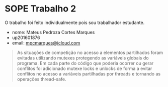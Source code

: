 # SOPE Trabalho 2

O trabalho foi feito individualmente pois sou trabalhador estudante.
  * nome: Mateus Pedroza Cortes Marques
  * up201601876
  * email: mpcmarques@icloud.com

> As situações de competição no acesso a elementos partilhados foram evitadas
utilizando mutexes protegendo as variáveis globais do programa. Em cada parte do código que poderia
ocorrer ou gerar conflitos foi adicionado mutexe locks e unlocks de forma a evitar conflitos no acesso
a variáveis partilhadas por threads e tornando as operações thread-safe.
